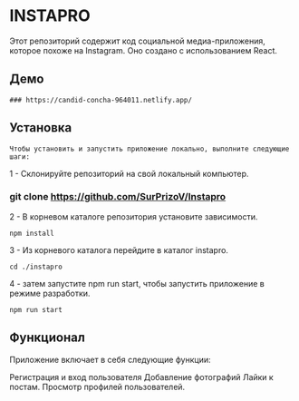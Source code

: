 # INSTAPRO

Этот репозиторий содержит код социальной медиа-приложения, которое похоже на Instagram. Оно создано с использованием React. 

## Демо

    ### https://candid-concha-964011.netlify.app/

## Установка 

    Чтобы установить и запустить приложение локально, выполните следующие шаги:

1 - Склонируйте репозиторий на свой локальный компьютер. 
   
   ### git clone https://github.com/SurPrizoV/Instapro

2 - В корневом каталоге репозитория установите зависимости. 

    npm install

3 - Из корневого каталога перейдите в каталог instapro.

    cd ./instapro

4 - затем запустите npm run start, чтобы запустить приложение в режиме разработки.

    npm run start

## Функционал 

Приложение включает в себя следующие функции:

Регистрация и вход пользователя Добавление фотографий Лайки к постам. Просмотр профилей пользователей.
